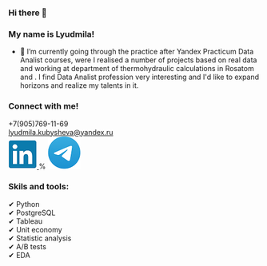 ### Hi there 👋

### My name is Lyudmila!

- 🌱 I’m currently going through the practice after Yandex Practicum Data Analist courses,
  were I realised a number of projects based on real data and working at department of thermohydraulic calculations in Rosatom and
 .
  I find Data Analist profession very interesting and I'd like to expand horizons and
  realize my talents in it.
### Connect with me!
+7(905)769-11-69 <br/>
lyudmila.kubysheva@yandex.ru <br/>
[![ghghgf](li.png)
](https://www.linkedin.com/in/lyudmila-kubysheva-084993280)% [![oooohghgf](teme.png)](https://te.me/LyudaKub)

### Skils and tools:<br/>
✔ Python <br/>
✔ PostgreSQL <br/>
✔ Tableau <br/>
✔ Unit economy <br/>
✔ Statistic analysis <br/>
✔ A/B tests <br/>
✔ EDA
